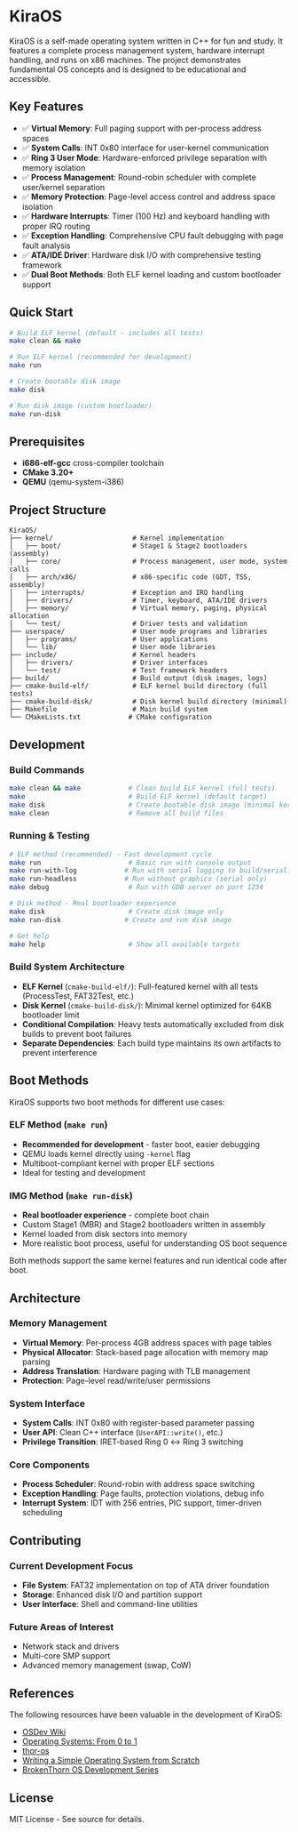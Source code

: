 # KiraOS

KiraOS is a self-made operating system written in C++ for fun and study. It features a complete process management system, hardware interrupt handling, and runs on x86 machines. The project demonstrates fundamental OS concepts and is designed to be educational and accessible.

## Key Features

- ✅ **Virtual Memory**: Full paging support with per-process address spaces
- ✅ **System Calls**: INT 0x80 interface for user-kernel communication
- ✅ **Ring 3 User Mode**: Hardware-enforced privilege separation with memory isolation
- ✅ **Process Management**: Round-robin scheduler with complete user/kernel separation
- ✅ **Memory Protection**: Page-level access control and address space isolation
- ✅ **Hardware Interrupts**: Timer (100 Hz) and keyboard handling with proper IRQ routing
- ✅ **Exception Handling**: Comprehensive CPU fault debugging with page fault analysis
- ✅ **ATA/IDE Driver**: Hardware disk I/O with comprehensive testing framework
- ✅ **Dual Boot Methods**: Both ELF kernel loading and custom bootloader support

## Quick Start

```bash
# Build ELF kernel (default - includes all tests)
make clean && make

# Run ELF kernel (recommended for development)
make run

# Create bootable disk image
make disk

# Run disk image (custom bootloader)
make run-disk
```

## Prerequisites

- **i686-elf-gcc** cross-compiler toolchain
- **CMake 3.20+**
- **QEMU** (qemu-system-i386)

## Project Structure

```
KiraOS/
├── kernel/                    # Kernel implementation
│   ├── boot/                  # Stage1 & Stage2 bootloaders (assembly)
│   ├── core/                  # Process management, user mode, system calls
│   ├── arch/x86/              # x86-specific code (GDT, TSS, assembly)
│   ├── interrupts/            # Exception and IRQ handling
│   ├── drivers/               # Timer, keyboard, ATA/IDE drivers
│   ├── memory/                # Virtual memory, paging, physical allocation
│   └── test/                  # Driver tests and validation
├── userspace/                 # User mode programs and libraries
│   ├── programs/              # User applications
│   └── lib/                   # User mode libraries
├── include/                   # Kernel headers
│   ├── drivers/               # Driver interfaces
│   └── test/                  # Test framework headers
├── build/                     # Build output (disk images, logs)
├── cmake-build-elf/           # ELF kernel build directory (full tests)
├── cmake-build-disk/          # Disk kernel build directory (minimal)
├── Makefile                   # Main build system
└── CMakeLists.txt            # CMake configuration
```

## Development

### Build Commands
```bash
make clean && make            # Clean build ELF kernel (full tests)
make                          # Build ELF kernel (default target)
make disk                     # Create bootable disk image (minimal kernel)
make clean                    # Remove all build files
```

### Running & Testing
```bash
# ELF method (recommended) - Fast development cycle
make run                      # Basic run with console output
make run-with-log            # Run with serial logging to build/serial.log
make run-headless            # Run without graphics (serial only)
make debug                    # Run with GDB server on port 1234

# Disk method - Real bootloader experience
make disk                     # Create disk image only
make run-disk                # Create and run disk image

# Get help
make help                     # Show all available targets
```

### Build System Architecture
- **ELF Kernel** (`cmake-build-elf/`): Full-featured kernel with all tests (ProcessTest, FAT32Test, etc.)
- **Disk Kernel** (`cmake-build-disk/`): Minimal kernel optimized for 64KB bootloader limit
- **Conditional Compilation**: Heavy tests automatically excluded from disk builds to prevent boot failures
- **Separate Dependencies**: Each build type maintains its own artifacts to prevent interference

## Boot Methods

KiraOS supports two boot methods for different use cases:

### ELF Method (`make run`)
- **Recommended for development** - faster boot, easier debugging
- QEMU loads kernel directly using `-kernel` flag
- Multiboot-compliant kernel with proper ELF sections
- Ideal for testing and development

### IMG Method (`make run-disk`)
- **Real bootloader experience** - complete boot chain
- Custom Stage1 (MBR) and Stage2 bootloaders written in assembly
- Kernel loaded from disk sectors into memory
- More realistic boot process, useful for understanding OS boot sequence

Both methods support the same kernel features and run identical code after boot.

## Architecture

### Memory Management
- **Virtual Memory**: Per-process 4GB address spaces with page tables
- **Physical Allocator**: Stack-based page allocation with memory map parsing
- **Address Translation**: Hardware paging with TLB management
- **Protection**: Page-level read/write/user permissions

### System Interface
- **System Calls**: INT 0x80 with register-based parameter passing
- **User API**: Clean C++ interface (`UserAPI::write()`, etc.)
- **Privilege Transition**: IRET-based Ring 0 ↔ Ring 3 switching

### Core Components
- **Process Scheduler**: Round-robin with address space switching
- **Exception Handling**: Page faults, protection violations, debug info
- **Interrupt System**: IDT with 256 entries, PIC support, timer-driven scheduling

## Contributing

### Current Development Focus
- **File System**: FAT32 implementation on top of ATA driver foundation
- **Storage**: Enhanced disk I/O and partition support
- **User Interface**: Shell and command-line utilities

### Future Areas of Interest
- Network stack and drivers
- Multi-core SMP support  
- Advanced memory management (swap, CoW)

## References

The following resources have been valuable in the development of KiraOS:

- [OSDev Wiki](https://wiki.osdev.org/Expanded_Main_Page)
- [Operating Systems: From 0 to 1](https://github.com/tuhdo/os01/blob/master/Operating_Systems_From_0_to_1.pdf)
- [thor-os](https://github.com/wichtounet/thor-os)
- [Writing a Simple Operating System from Scratch](https://www.cs.bham.ac.uk/~exr/lectures/opsys/10_11/lectures/os-dev.pdf)
- [BrokenThorn OS Development Series](http://www.brokenthorn.com/Resources/OSDevIndex.html)

## License

MIT License - See source for details.